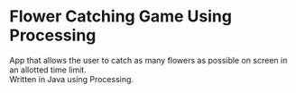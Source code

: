 # Flower Catching Game Using Processing 

App that allows the user to catch as many flowers as possible on screen in an allotted time limit. \
Written in Java using Processing. 
